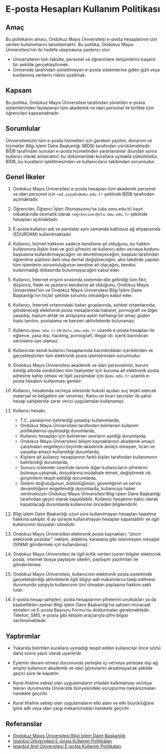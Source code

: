 E-posta Hesapları Kullanım Politikası
=====================================

Amaç
----

Bu politikanın amacı, Ondokuz Mayıs Üniversitesi  e-posta hesaplarının  izin
verilen kullanımlarını tanımlamaktır. Bu politika, Ondokuz Mayıs
Üniversitesi’nin iki hedefe ulaşmasına yardımcı olur:

- Üniversitenin tüm fakülte, personel ve öğrencilere iletişimlerini başarılı bir
  şekilde gerçekleştirmek.
- Üniversite tarafından yönetilmeyen e-posta sistemlerine giden gizli veya
  kısıtlanmış verilerin riskini azaltmak.

Kapsam
------

Bu politika, Ondokuz Mayıs Üniversitesi tarafından yönetilen e-posta
sistemlerinden faydalanan tüm akademik ve idari personel ile birlikte tüm
öğrencileri kapsamaktadır.

Sorumlular
----------

Üniversitemizin tüm e-posta hizmetleri için gereken yazılım, donanım ve
hizmetler Bilgi İşlem Daire Başkanlığı (BİDB) tarafından yürütülmektedir. BİDB
tarafından sunulan e-posta hizmetinden yararlananlar (bundan sonra kullanıcı
olarak anılacaktır) bu dokümandaki kurallara uymakla yükümlüdür. BİDB, bu
kuralların işletilmesinden ve kullanıcıların takibinden sorumludur.

Genel İlkeler
-------------

1. Ondokuz Mayıs Üniversitesi e-posta hesapları tüm akademik personel ve idari
   personel için `<ad.soyad>@omu.edu.tr` şeklinde BİDB tarafından açılmaktadır.

1. Öğrenciler,  Öğrenci İşleri Otomasyonu’na (ubs.omu.edu.tr) kayıt olduklarında
   otomatik olarak `<öğrencino>@stu.omu.edu.tr` şeklinde hesapları açılmaktadır.

1. E-posta kullanıcı adı ve parolalar aynı zamanda kablosuz ağ altyapısında
   (EDUROAM) kullanılmaktadır.

1. Kullanıcı, hizmet hakkının sadece kendisine ait olduğunu, bu hakkın
   kullanımına ilişkin özel ve gizli şifresini ve kullanıcı adını ve/veya kodunu
   başkasına kullandırmayacağını ve devretmeyeceğini, başkası tarafından
   öğrenilme şüphesi dahi olsa derhal değiştireceğini, aksi takdirde yapılan tüm
   işlemlerin sorumluluğunun kendine ait olacağını, kendisi kullanmadığı
   iddiasında bulunmayacağını kabul eder.

1. Kullanıcı, İnternet erişimi sırasında sistemde dile getirdiği tüm fikir,
   düşünce, ifade ve yazıların kendisine ait olduğunu, Ondokuz Mayıs
   Üniversitesi’nin ve Ondokuz Mayıs Üniversitesi Bilgi İşlem Daire
   Başkanlığı’nın hiçbir şekilde sorumlu olmadığını kabul eder.

1. Kullanıcı, İnternet ortamındaki haber gruplarında, sohbet ortamlarında;
   göndereceği elektronik posta mesajlarında hakaret, pornografi ve diğer
   yasadışı, toplum ahlak ve anlayışına aykırı herhangi bir amaç güden toplu
   tanıtım, postalama ve benzeri aktivitelerde bulunamaz.

1. Kullanıcı `@omu.edu.tr` ve `@stu.omu.edu.tr` uzantılı e-posta hesapları ile
   eğlence, yasa dışı, hacking, pornografi, illegal vb. içerik barındıran
   servislere üye olamaz.

1. Kullanıcılar kendi kullanıcı hesaplarında barındırdıkları içeriklerden ve
   gerçekleştirilen tüm elektronik posta işlemlerinden sorumludur.

1. Ondokuz Mayıs Üniversitesi akademik ve idari personelinin, kurum kimliği
   altında sürdürülen tüm faaliyetler için kuruma ait elektronik posta adresine
   sahip olması ve ilgili yazışmalar için `@omu.edu.tr` uzantılı e-posta
   hesabını kullanması gerekir.

1. Kullanıcı, hesabında ve/veya sitesinde hukuki açıdan suç teşkil edecek
   materyal ve belgelere yer veremez. Kamu ve ticari servisler ile şahsi hesap
   sahiplerine zarar verici uygulamalar kullanamaz.

1. Kullanıcı hesabı;
   - T.C. yasalarının belirlediği yasadışı kullanımlarda,
   - Ondokuz Mayıs Üniversitesi tarafından belirlenen kullanım politikalarına
     uyulmadığı durumlarda,
   - Kullanıcı hesapları için belirlenen sınırların aşıldığı durumlarda,
   - Ondokuz Mayıs  Üniversitesi bilişim kaynaklarının akademik amaçlı
     çalışmaları engelleyici biçimde akademik amaçlı olmayan, ticari ve yasadışı
     amaçlı kullanıldığı durumlarda,
   - Kişilere ait kullanıcı hesaplarının farklı kişiler tarafından kullanımının
     belirlendiği durumlarda,
   - Sunucu sistemler üzerinde tanımlı diğer kullanıcıların şifrelerini bulmaya
     çalışmak, dosyalarına müdahale etmek, değiştirmek vb. girişimlerin tespit
     edildiği durumlarda,
   - Sistem doğruluğunun, bütünlüğünün, güvenliğinin ve servis devamlılığının
     engellendiği durumlarda, kullanıcıya haber verilmeksizin Ondokuz Mayıs
     Üniversitesi Bilgi işlem Daire Başkanlığı tarafından geçici olarak
     kapatılabilir. Kullanıcı hesabının kalıcı olarak kapatılacağı durumlarda
     kullanıcılar önceden bilgilendirilir.

1. Bilgi işlem Daire Başkanlığı uzun süre kullanılmayan hesapları kapatma
   hakkına sahiptir. 6 ay süreyle kullanılmayan hesaplar kapatılabilir ve ilgili
   kullanıcının dosyaları silinebilir.

1. Ondokuz Mayıs Üniversitesi elektronik posta kaynakları; “zincir elektronik
   postalar”, reklam, aldatma, karalama gibi istenmeyen mesajlar (SPAM)
   göndermek için kullanılamaz.

1. Ondokuz Mayıs Üniversitesi ile ilgili kritik verileri içeren bilgiler
   elektronik posta, internet dosya paylaşım siteleri, paylaşım yazılımları ile
   gönderilemez.

1. Ondokuz Mayıs Üniversitesi, kullanıcının elektronik posta sisteminde
   gerçekleştirdiği aktivitelerle ilgili bilgiyi adli makamlarca talep edilmesi
   durumunda yargıyla kullanıcının izni olmadan paylaşma hakkını saklı tutar.

1. E-posta hesap sahipleri, posta hesaplarının şifrelerini unuttukları ya da
   kaybettikleri zaman Bilgi işlem Daire Başkanlığı’na şahsen müracaat etmeleri
   ve E-posta Başvuru Formu'nu doldurmaları gerekmektedir. Telefon, SMS,
   e-posta gibi iletişim araçlarıyla şifre bilgisi verilmemektedir.

Yaptırımlar
-----------

- Yukarıda belirtilen kurallara uymadığı tespit edilen kullanıcılar önce sözlü
  daha sonra yazılı olarak uyarılırlar.

- Eylemin devam etmesi durumunda yerleşke içi ve/veya yerleşke dışı ağ erişimi
  kullanıcın akademik ve idari görevlerini aksatmayacak şekilde geçici süre ile
  kapatılır.

- Kural ihlaline sebep olan uygulamaların ortadan kalkmaması ve/veya tekrarı
  durumunda Üniversite bünyesindeki soruşturma mekanizmaları harekete geçirilir.

- Kural ihlaline sebep olan uygulamaların etki alanı ve etki büyüklüğüne göre
  adli veya idari yargı mekanizmaları harekete geçirilir.

Referanslar
-----------

- [Ondokuz Mayıs Üniversitesi Bilgi İşlem Daire Başkanlığı](http://bidb.omu.edu.tr/tr/hizmetler/eposta)
- [İstanbul Üniversitesi E-posta Kullanım Politikaları](http://cdn.istanbul.edu.tr/statics/bilgiislem.istanbul.edu.tr/wp-content/uploads/2012/02/EPK-TL-01.pdf)
- [İstanbul Arel Üniversitesi E-posta Kullanım Politikaları](https://www.arel.edu.tr/bilgi-islem-daire-baskanligi/politikalarimiz/e-posta-kullanim-politikasi)